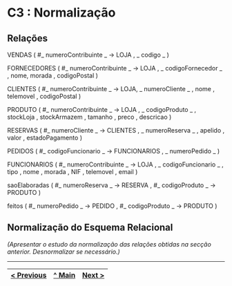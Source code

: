 # C3 : Normalização

## Relações

VENDAS ( #_ numeroContribuinte _ -> LOJA , _ codigo _ )

FORNECEDORES ( #_ numeroContribuinte _ -> LOJA , _ codigoFornecedor _ , nome, morada , codigoPostal )

CLIENTES ( #_ numeroContribuinte _ -> LOJA, _ numeroCliente _ , nome , telemovel , codigoPostal )

PRODUTO ( #_ numeroContribuinte _ -> LOJA , _ codigoProduto _ , stockLoja , stockArmazem , tamanho , preco , descricao )

RESERVAS ( #_ numeroCliente _ -> CLIENTES , _ numeroReserva _ , apelido , valor , estadoPagamento )

PEDIDOS ( #_ codigoFuncionario _ -> FUNCIONARIOS , _ numeroPedido _ )

FUNCIONARIOS ( #_ numeroContribuinte _ -> LOJA , _ codigoFuncionario _ , tipo , nome , morada , NIF , telemovel , email )

saoElaboradas ( #_ numeroReserva _ -> RESERVA , #_ codigoProduto _ -> PRODUTO )

feitos ( #_ numeroPedido _ -> PEDIDO , #_ codigoProduto _ -> PRODUTO )



## Normalização do Esquema Relacional
_(Apresentar o estudo da normalização das relações obtidas na secção anterior. Desnormalizar se necessário.)_

---
[< Previous](rebd02.md) | [^ Main](https://github.com/leonorVicente/tcm21-sibd-g10/) | [Next >](rebd04.md)
:--- | :---: | ---: 
